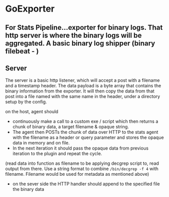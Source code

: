 # GoExporter

## For Stats Pipeline...exporter for binary logs. That http server is where the binary logs will be aggregated.  A basic binary log shipper (binary filebeat - )

## Server
The server is a basic http listener, which will accept a post with a filename and a timestamp header. The data payload is a byte array that contains the binary information from the exporter.  It will then copy the data from that post into a file named with the same name in the header, under a directory setup by the config.




on the host,  agent should 
- continuously make a call to a custom exe / script which then returns a chunk of binary data, a target filename & opaque string. 
- The agent then POSTs the chunk of data over HTTP to the stats agent with the filename as a header or query parameter and stores the opaque data in memory and on file.
- In the next iteration it should pass the opaque data from previous iteration to the plugin and repeat the cycle.

(read data into function as filename to be applying decgrep script to, read output from there. Use a string format to combine `/bin/decgrep -f 4` with filename.  Filename would be used for metadata as mentioned above)


- on the sever side the HTTP handler should append to the specified file the binary data


